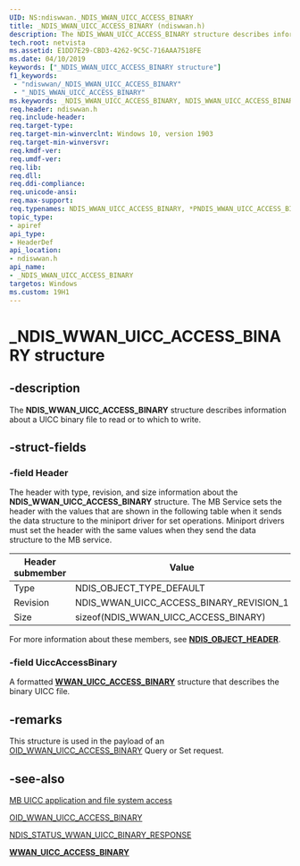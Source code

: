 ```yaml
---
UID: NS:ndiswwan._NDIS_WWAN_UICC_ACCESS_BINARY
title: _NDIS_WWAN_UICC_ACCESS_BINARY (ndiswwan.h)
description: The NDIS_WWAN_UICC_ACCESS_BINARY structure describes information about a UICC binary file to read or to which to write. 
tech.root: netvista
ms.assetid: E1DD7E29-CBD3-4262-9C5C-716AAA7518FE
ms.date: 04/10/2019
keywords: ["_NDIS_WWAN_UICC_ACCESS_BINARY structure"]
f1_keywords:
 - "ndiswwan/_NDIS_WWAN_UICC_ACCESS_BINARY"
 - "_NDIS_WWAN_UICC_ACCESS_BINARY"
ms.keywords: _NDIS_WWAN_UICC_ACCESS_BINARY, NDIS_WWAN_UICC_ACCESS_BINARY, *PNDIS_WWAN_UICC_ACCESS_BINARY, 
req.header: ndiswwan.h
req.include-header:
req.target-type:
req.target-min-winverclnt: Windows 10, version 1903
req.target-min-winversvr:
req.kmdf-ver:
req.umdf-ver:
req.lib:
req.dll:
req.ddi-compliance:
req.unicode-ansi:
req.max-support:
req.typenames: NDIS_WWAN_UICC_ACCESS_BINARY, *PNDIS_WWAN_UICC_ACCESS_BINARY
topic_type: 
- apiref
api_type: 
- HeaderDef
api_location: 
- ndiswwan.h
api_name: 
- _NDIS_WWAN_UICC_ACCESS_BINARY
targetos: Windows
ms.custom: 19H1
---
```


# _NDIS_WWAN_UICC_ACCESS_BINARY structure

## -description

The **NDIS_WWAN_UICC_ACCESS_BINARY** structure describes information about a UICC binary file to read or to which to write. 

## -struct-fields

### -field Header

The header with type, revision, and size information about the **NDIS_WWAN_UICC_ACCESS_BINARY** structure. The MB Service sets the header with the values that are shown in the following table when it sends the data structure to the miniport driver for set operations. Miniport drivers must set the header with the same values when they send the data structure to the MB service.

| Header submember | Value |
| --- | --- |
| Type | NDIS_OBJECT_TYPE_DEFAULT |
| Revision | NDIS_WWAN_UICC_ACCESS_BINARY_REVISION_1 |
| Size | sizeof(NDIS_WWAN_UICC_ACCESS_BINARY) |

For more information about these members, see [**NDIS_OBJECT_HEADER**](../ntddndis/ns-ntddndis-_ndis_object_header.md).
 
### -field UiccAccessBinary

A formatted [**WWAN_UICC_ACCESS_BINARY**](../wwan/ns-wwan-_wwan_uicc_access_binary.md) structure that describes the binary UICC file.

## -remarks

This structure is used in the payload of an [OID_WWAN_UICC_ACCESS_BINARY](https://docs.microsoft.com/windows-hardware/drivers/network/oid-wwan-uicc-access-binary) Query or Set request.

## -see-also

[MB UICC application and file system access](https://docs.microsoft.com/windows-hardware/drivers/network/mb-uicc-application-and-file-system-access)

[OID_WWAN_UICC_ACCESS_BINARY](https://docs.microsoft.com/windows-hardware/drivers/network/oid-wwan-uicc-access-binary)

[NDIS_STATUS_WWAN_UICC_BINARY_RESPONSE](https://docs.microsoft.com/windows-hardware/drivers/network/ndis-status-wwan-uicc-binary-response)

[**WWAN_UICC_ACCESS_BINARY**](../wwan/ns-wwan-_wwan_uicc_access_binary.md)
